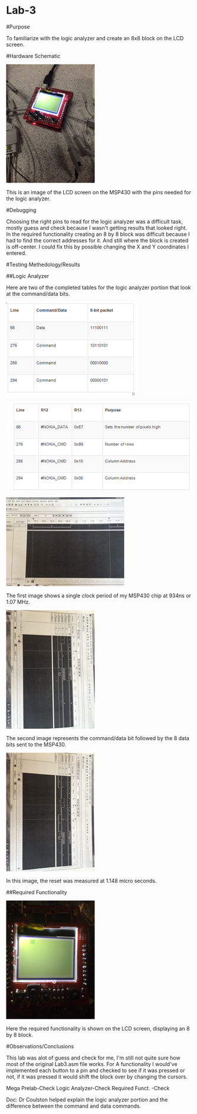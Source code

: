 Lab-3
==================
#Purpose

To familiarize with the logic analyzer and create an 8x8 block on the LCD screen.

#Hardware Schematic

![Alt Text](https://github.com/RyanRedhead/Lab-3/blob/master/hardware.jpg?raw=true)

This is an image of the LCD screen on the MSP430 with the pins needed for the logic analyzer.

#Debugging

Choosing the right pins to read for the logic analyzer was a difficult task, mostly guess and check because I wasn't getting results that looked right. In the required functionality creating an 8 by 8 block was difficult because I had to find the correct addresses for it. And still where the block is created is off-center. I could fix this by possible changing the X and Y coordinates I entered.

#Testing Methedology/Results

##Logic Analyzer

Here are two of the completed tables for the logic analyzer portion that look at the command/data bits.

![Alt Text](https://github.com/RyanRedhead/Lab-3/blob/master/Table%202.PNG?raw=true)

![Alt Text](https://github.com/RyanRedhead/Lab-3/blob/master/Table%201.PNG?raw=true)



![Alt Text](https://github.com/RyanRedhead/Lab-3/blob/master/Image1.jpg?raw=true)

The first image shows a single clock period of my MSP430 chip at 934ns or 1.07 MHz.

![Alt Text](https://github.com/RyanRedhead/Lab-3/blob/master/Image2.jpg?raw=true)

The second image represents the command/data bit followed by the 8 data bits sent to the MSP430.

![Alt Text](https://github.com/RyanRedhead/Lab-3/blob/master/Image3.jpg?raw=true)

In this image, the reset was measured at 1.148 micro seconds.

##Required Functionality

![Alt Text](https://github.com/RyanRedhead/Lab-3/blob/master/Required.jpg?raw=true)

Here the required functionality is shown on the LCD screen, displaying an 8 by 8 block.

#Observations/Conclusions

This lab was alot of guess and check for me, I'm still not quite sure how most of the original Lab3.asm file works. For A functionality I would've implemented each button to a pin and checked to see if it was pressed or not, if it was pressed it would shift the block over by changing the cursors.




Mega Prelab-Check
Logic Analyzer-Check
Required Funct. -Check

Doc: Dr Coulston helped explain the logic analyzer portion and the difference between the command and data commands.


